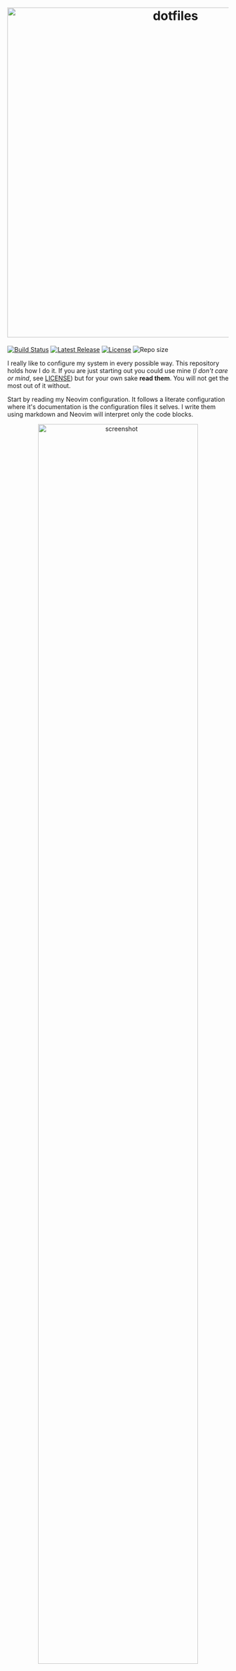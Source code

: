 [semaphoreci]: https://semaphoreci.com/nelsonmestevao/dotfiles
[releases]: https://github.com/nelsonmestevao/dotfiles/releases/latest
[license]: #memo-license

<h1 align="center">
  <img alt="dotfiles" src=".github/header.png" width="750px">
</h1>

[![Build Status](https://semaphoreci.com/api/v1/nelsonmestevao/dotfiles/branches/master/badge.svg)][semaphoreci]
[![Latest Release](https://img.shields.io/github/release-pre/nelsonmestevao/dotfiles.svg?style=flat-square)][releases]
[![License](https://img.shields.io/github/license/nelsonmestevao/dotfiles?logo=WTFNMFPL&style=flat-square)][license]
![Repo size](https://img.shields.io/github/repo-size/nelsonmestevao/dotfiles.svg?style=flat-square)

I really like to configure my system in every possible way. This repository
holds how I do it. If you are just starting out you could use mine (_I don't
care or mind_, see [LICENSE][license]) but for your own sake **read them**. You
will not get the most out of it without.

Start by reading my Neovim configuration. It follows a literate configuration
where it's documentation is the configuration files it selves. I write them
using markdown and Neovim will interpret only the code blocks.

<div align="center">
  <img alt="screenshot" src=".github/screenshot.png" width="85%"/>
</div>

## :rocket: Installing

I follow a very modular approach. If you don't want something you can just
remove it's folder. Imagine you don't want Neovim. You can just delete `nvim`
folder. It's that simple.


Start by cloning my `dotfiles` into `~/.dotfiles`. You should do the same with
my `spells` repository. Some scripts needed are there.

```shell
git clone https://github.com/nelsonmestevao/dotfiles ~/.dotfiles
git clone https://github.com/nelsonmestevao/spells   ~/.spells
```

Depending on your Linux distribution you should change the `distro.sh`
accordingly.

```shell
cd ~/.dotfiles
make install
```

## :bomb: Uninstalling

```shell
cd ~/.dotfiles
make uninstall
cd ~
rm -rf ~/.dotfiles
rm -rf ~/.spells
```

## :warning: Disclaimer

As you probably know, you shouldn't just run my Makefile without reading it
first. And if you read it, you will understand that it calls other scripts like
`install.sh` which depend on `helpers.sh`. Read those, it's the only way that
you can trust what it is doing.

## :memo: License

This repository is licensed under the [WTFNMFPL](LICENSE.txt).

<div align="center">
  <sub>Use your tools well or use better tools.</sub>
</div>

